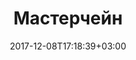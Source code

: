---
layout: single-ru
title: "Мастерчейн"
date: 2017-12-08T17:18:39+03:00
tag: "type1"
info:
    one: "Единая национальная сеть обмена и хранения финансовой информации с применением технологии блокчейн"
    two: ""
    img: "/images/content/masterchain-bg.jpg"
about:
    title: "О проекте"
    text: "«Мастерчейн» — первая единая национальная сеть для обмена и хранения финансовой информации. Она позволяет проводить платежи в режиме онлайн, оперативно подтверждать актуальность данных, а также быстро создавать финансовые сервисы. В создании платформы приняли участие крупнейшие банки: ЦБ, Сбербанк, Альфа-банк, ФК «Открытие», Тинькофф-банк и группа компаний QIWI. На данном этапе на платформе будут развиваться следующие направления: децентрализованная депозитарная система для учета накладных, распределенный реестр цифровых банковских гарантий, выпуск цифровых аккредитивов и проект Know Your Customer для предотвращения мошеннических транзакций."
    year: "2017"
    client: "Центробанк и «ФинТех»"
    industry: "Финансы и кредит"
goal:
    title: "Область применения"
    text: "Все проекты на платформе «Мастерчейн» разрабатываются для оптимизации экономических затрат, предотвращения киберпреступлений, для минимизации бумажного документооборота, для создания надежной, доверенной среды финансового рынка России."
    blocks: [["Вывести ДДС в эксплуатацию в соответствии со сроками вступления в силу требований об учете закладных в электронной форме.","Привлечь достаточное количество ипотечных банков для унификации решения на всем сегменте."],["Обеспечить снижение стоимости и времени проведения операций по хранению, учету и секьюритизации закладных.",""]]
prospects:
    title: "Преимущества"
    text: "Технология обеспечивает снижение участия посредников взаимодействий, доступность информации заинтересованным сторонам в момент внесения изменений, контролируемую передачу или обмен прав собственности на финансовые инструменты и активы с выполнением соответствующего учета.
</p><p>
В соответствии с регуляторными положениями законодательства РФ распределенный реестр не хранит данные, требующие особого режима хранения (охраняемые коммерческой тайной, персональные данные и т. п.), не требует доверенных посредников, не содержит единой точки отказа, осуществляет поддержку смарт-контрактов и обладает возможностью масштабирования по количеству участников и транзакций. Взаимодействие узлов в сети происходит на базе модификации протокола Ethereum.
"
---